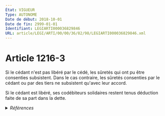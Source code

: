 ```yaml
---
État: VIGUEUR
Type: AUTONOME
Date de début: 2018-10-01
Date de fin: 2999-01-01
Identifiant: LEGIARTI000036829846
URL: article/LEGI/ARTI/00/00/36/82/98/LEGIARTI000036829846.xml
---
```


<h1>Article 1216-3</h1>

Si le cédant n'est pas libéré par le cédé, les sûretés qui ont pu être
consenties subsistent. Dans le cas contraire, les sûretés consenties par le
cédant ou par des tiers ne subsistent qu'avec leur accord.<br />

Si le cédant est libéré, ses codébiteurs solidaires restent tenus déduction
faite de sa part dans la dette.


<details>
  <summary><em>Références</em></summary>

  <h2>Articles faisant référence à l'article</h2>
  
  <ul>
    <li>
      <a href="https://legal.tricoteuses.fr//redirection/LEGIARTI000036828132?vers=git&vers=legifrance">LOI n° 2018-287 du 20 avril 2018 ratifiant l'ordonnance n° 2016-131 du 10 février 2016 portant réforme du droit des contrats, du régime général et de la preuve des obligations - article 9 ENTIEREMENT_MODIF</a> MODIFIE source
    </li>
  </ul>
  
  <h2>Références faites par l'article</h2>
  
  <ul>
    <li>
      2018-04-20 MODIFIE cible <a href="https://legal.tricoteuses.fr//redirection/LEGIARTI000036828132?vers=git&vers=legifrance">LOI n° 2018-287 du 20 avril 2018 ratifiant l'ordonnance n° 2016-131 du 10 février 2016 portant réforme du droit des contrats, du régime général et de la preuve des obligations - article 9 ENTIEREMENT_MODIF</a>
    </li>
  </ul>
</details>

